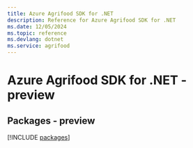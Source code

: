 ```yaml
---
title: Azure Agrifood SDK for .NET
description: Reference for Azure Agrifood SDK for .NET
ms.date: 12/05/2024
ms.topic: reference
ms.devlang: dotnet
ms.service: agrifood
---
```

# Azure Agrifood SDK for .NET - preview
## Packages - preview
[!INCLUDE [packages](agrifood-index.md)]